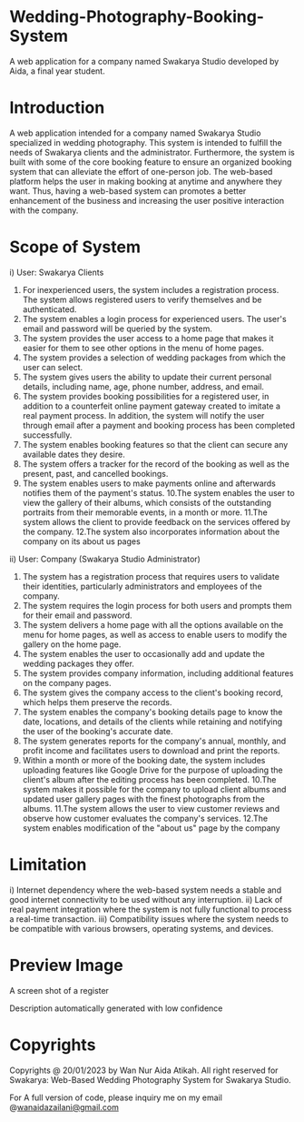 # Wedding-Photography-Booking-System
A web application for a company named Swakarya Studio developed by Aida, a final year student.

# Introduction 
A web application intended for a company named Swakarya Studio specialized in wedding photography.  This system is intended to fulfill the needs of Swakarya clients and the administrator. Furthermore, the system is built with some of the core booking feature to ensure an organized booking system that can alleviate the effort
of one-person job. The web-based platform helps the user in making booking at anytime and anywhere they want. Thus, having a web-based system can promotes a better enhancement of the business and increasing the user positive interaction with the company.

# Scope of System 
i)  User: Swakarya Clients

1. For inexperienced users, the system includes a registration 
process. The system allows registered users to verify 
themselves and be authenticated.
2. The system enables a login process for experienced users. The 
user's email and password will be queried by the system.
3. The system provides the user access to a home page that makes 
it easier for them to see other options in the menu of home 
pages. 
4. The system provides a selection of wedding packages from 
which the user can select.
5. The system gives users the ability to update their current 
personal details, including name, age, phone number, address, 
and email.
6. The system provides booking possibilities for a registered user, 
in addition to a counterfeit online payment gateway created to 
imitate a real payment process. In addition, the system will notify 
the user through email after a payment and booking process has 
been completed successfully.
7. The system enables booking features so that the client can 
secure any available dates they desire.
8. The system offers a tracker for the record of the booking as well 
as the present, past, and cancelled bookings. 
9. The system enables users to make payments online and 
afterwards notifies them of the payment's status.
10.The system enables the user to view the gallery of their albums, 
which consists of the outstanding portraits from their memorable 
events, in a month or more.
11.The system allows the client to provide feedback on the services 
offered by the company.
12.The system also incorporates information about the company on 
its about us pages

ii)  User: Company (Swakarya Studio Administrator)
1. The system has a registration process that requires users to 
validate their identities, particularly administrators and 
employees of the company.
2. The system requires the login process for both users and 
prompts them for their email and password.
3. The system delivers a home page with all the options available 
on the menu for home pages, as well as access to enable users 
to modify the gallery on the home page.
4. The system enables the user to occasionally add and update the 
wedding packages they offer.
5. The system provides company information, including additional 
features on the company pages.
6. The system gives the company access to the client's booking 
record, which helps them preserve the records.
7. The system enables the company's booking details page to know 
the date, locations, and details of the clients while retaining and 
notifying the user of the booking's accurate date.
8. The system generates reports for the company's annual, 
monthly, and profit income and facilitates users to download and 
print the reports.
9. Within a month or more of the booking date, the system includes 
uploading features like Google Drive for the purpose of uploading 
the client's album after the editing process has been completed.
10.The system makes it possible for the company to upload client 
albums and updated user gallery pages with the finest 
photographs from the albums.
11.The system allows the user to view customer reviews and 
observe how customer evaluates the company's services.
12.The system enables modification of the "about us" page by the 
company

# Limitation 
i) Internet dependency where the web-based system needs a stable 
and good internet connectivity to be used without any interruption.
ii) Lack of real payment integration where the system is not fully 
functional to process a real-time transaction. 
iii) Compatibility issues where the system needs to be compatible with various browsers, operating systems, and devices. 

# Preview Image
A screen shot of a register

Description automatically generated with low confidence 

# Copyrights 

Copyrights @ 20/01/2023 by Wan Nur Aida Atikah. All right reserved for Swakarya: Web-Based Wedding Photography System for Swakarya Studio. 

For A full version of code, please inquiry me on my email @wanaidazailani@gmail.com


